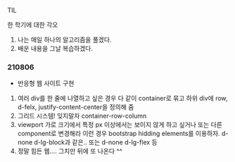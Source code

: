 TIL

한 학기에 대한 각오

1. 나는 매일 하나의 알고리즘을 풀겠다.
2. 배운 내용을 그날 복습하겠다. 







### 210806 

- 반응형 웹 사이트 구현

1. 여러 div를 한 줄에 나열하고 싶은 경우 다 같이 container로 묶고 하위 div에 row, d-felx, justify-content-center을 정의해 줌
2. 그리드 시스템! 잊지말자 container-row-column
3. viewport 가로 크기에서 특정 px 이상에서는 보이지 않게 하고 싶거나 또는 다른 component로 변경해라 이런 경우 bootstrap hidding elements를 이용하자. d-none d-lg-block과 같은.. 또는 d-none d-lg-flex 등 
4. 정말 힘든 웹.... 그치만 뒤에 또 나온다 ^^